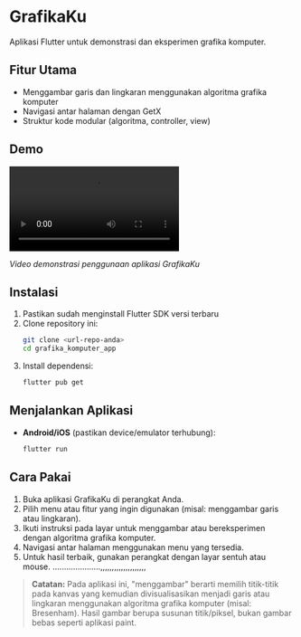 # GrafikaKu

Aplikasi Flutter untuk demonstrasi dan eksperimen grafika komputer.

## Fitur Utama
- Menggambar garis dan lingkaran menggunakan algoritma grafika komputer
- Navigasi antar halaman dengan GetX
- Struktur kode modular (algoritma, controller, view)

## Demo
![Demo Aplikasi](assets/videos/screenrecord_apps.mp4)

*Video demonstrasi penggunaan aplikasi GrafikaKu*

## Instalasi
1. Pastikan sudah menginstall Flutter SDK versi terbaru
2. Clone repository ini:
   ```bash
   git clone <url-repo-anda>
   cd grafika_komputer_app
   ```
3. Install dependensi:
   ```bash
   flutter pub get
   ```

## Menjalankan Aplikasi
- **Android/iOS** (pastikan device/emulator terhubung):
  ```bash
  flutter run
  ```

## Cara Pakai
1. Buka aplikasi GrafikaKu di perangkat Anda.
2. Pilih menu atau fitur yang ingin digunakan (misal: menggambar garis atau lingkaran).
3. Ikuti instruksi pada layar untuk menggambar atau bereksperimen dengan algoritma grafika komputer.
4. Navigasi antar halaman menggunakan menu yang tersedia.
5. Untuk hasil terbaik, gunakan perangkat dengan layar sentuh atau mouse.
.....................,,,,,,,,,,,,,,,,,,,,
> **Catatan:**
> Pada aplikasi ini, "menggambar" berarti memilih titik-titik pada kanvas yang kemudian divisualisasikan menjadi garis atau lingkaran menggunakan algoritma grafika komputer (misal: Bresenham). Hasil gambar berupa susunan titik/piksel, bukan gambar bebas seperti aplikasi paint.
